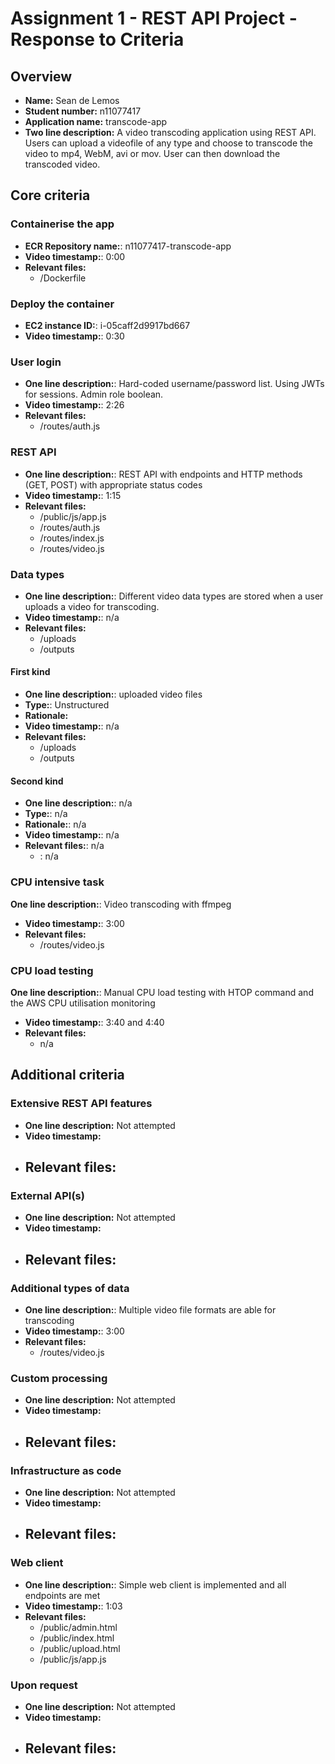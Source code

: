 Assignment 1 - REST API Project - Response to Criteria
================================================

Overview
------------------------------------------------

- **Name:** Sean de Lemos
- **Student number:** n11077417
- **Application name:** transcode-app
- **Two line description:** A video transcoding application using REST API. Users can upload a videofile of any type and choose to transcode the video to mp4, WebM, avi or mov. User can then download the transcoded video.


Core criteria
------------------------------------------------

### Containerise the app

- **ECR Repository name:**: n11077417-transcode-app
- **Video timestamp:**: 0:00
- **Relevant files:**
    - /Dockerfile

### Deploy the container

- **EC2 instance ID:**: i-05caff2d9917bd667
- **Video timestamp:**: 0:30

### User login

- **One line description:**: Hard-coded username/password list. Using JWTs for sessions. Admin role boolean.
- **Video timestamp:**: 2:26
- **Relevant files:**
    - /routes/auth.js

### REST API

- **One line description:**: REST API with endpoints and HTTP methods (GET, POST) with appropriate status codes
- **Video timestamp:**: 1:15
- **Relevant files:**
    - /public/js/app.js
    - /routes/auth.js
    - /routes/index.js
    - /routes/video.js

### Data types

- **One line description:**: Different video data types are stored when a user uploads a video for transcoding.
- **Video timestamp:**: n/a
- **Relevant files:**
    - /uploads
    - /outputs

#### First kind

- **One line description:**: uploaded video files
- **Type:**: Unstructured
- **Rationale:**
- **Video timestamp:**: n/a
- **Relevant files:**
    - /uploads
    - /outputs

#### Second kind

- **One line description:**: n/a
- **Type:**: n/a
- **Rationale:**: n/a
- **Video timestamp:**: n/a
- **Relevant files:**: n/a
  - : n/a

### CPU intensive task

 **One line description:**: Video transcoding with ffmpeg
- **Video timestamp:**: 3:00
- **Relevant files:**
    - /routes/video.js

### CPU load testing

 **One line description:**: Manual CPU load testing with HTOP command and the AWS CPU utilisation monitoring
- **Video timestamp:**: 3:40 and 4:40
- **Relevant files:**
    - n/a

Additional criteria
------------------------------------------------

### Extensive REST API features

- **One line description:** Not attempted
- **Video timestamp:**
- **Relevant files:**
    - 

### External API(s)

- **One line description:** Not attempted
- **Video timestamp:**
- **Relevant files:**
    - 

### Additional types of data

- **One line description:**: Multiple video file formats are able for transcoding 
- **Video timestamp:**: 3:00
- **Relevant files:**
    - /routes/video.js

### Custom processing

- **One line description:** Not attempted
- **Video timestamp:**
- **Relevant files:**
    - 

### Infrastructure as code

- **One line description:** Not attempted
- **Video timestamp:**
- **Relevant files:**
    - 

### Web client

- **One line description:**: Simple web client is implemented and all endpoints are met
- **Video timestamp:**: 1:03
- **Relevant files:**
    - /public/admin.html
    - /public/index.html
    - /public/upload.html
    - /public/js/app.js

### Upon request

- **One line description:** Not attempted
- **Video timestamp:**
- **Relevant files:**
    - 